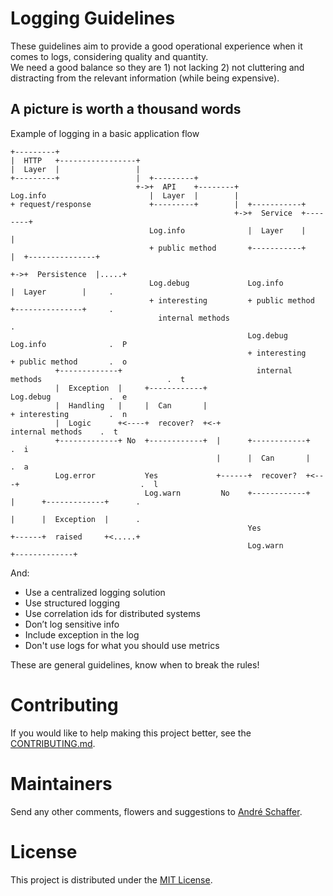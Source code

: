 # Logging Guidelines

These guidelines aim to provide a good operational experience when it comes to logs, considering quality and quantity.  
We need a good balance so they are 1) not lacking 2) not cluttering and distracting from the relevant information (while being expensive).

## A picture is worth a thousand words
Example of logging in a basic application flow


    +---------+
    |  HTTP   +-----------------+
    |  Layer  |                 |
    +---------+                 |  +---------+
                                +->+  API    +--------+
    Log.info                       |  Layer  |        |
    + request/response             +---------+        |  +-----------+
                                                      +->+  Service  +--------+
                                   Log.info              |  Layer    |        |
                                   + public method       +-----------+        |  +---------------+
                                                                              +->+  Persistence  |.....+
                                   Log.debug             Log.info                |  Layer        |     .
                                   + interesting         + public method         +---------------+     .
                                     internal methods                                                  .
                                                         Log.debug               Log.info              .  P
                                                         + interesting           + public method       .  o
              +-------------+                              internal methods                            .  t
              |  Exception  |     +------------+                                 Log.debug             .  e
              |  Handling   |     |  Can       |                                 + interesting         .  n
              |  Logic      +<----+  recover?  +<-+                                internal methods    .  t
              +-------------+ No  +------------+  |      +------------+                                .  i
                                                  |      |  Can       |                                .  a
              Log.error           Yes             +------+  recover?  +<---+                           .  l
                                  Log.warn         No    +------------+    |      +-------------+      .
                                                                           |      |  Exception  |      .
                                                         Yes               +------+  raised     +<.....+
                                                         Log.warn                 +-------------+


And:
* Use a centralized logging solution
* Use structured logging
* Use correlation ids for distributed systems
* Don’t log sensitive info
* Include exception in the log
* Don't use logs for what you should use metrics

These are general guidelines, know when to break the rules!

# Contributing
If you would like to help making this project better, see the [CONTRIBUTING.md](CONTRIBUTING.md).  

# Maintainers
Send any other comments, flowers and suggestions to [André Schaffer](https://github.com/andreschaffer).

# License
This project is distributed under the [MIT License](LICENSE).
